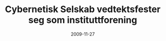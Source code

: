 ---
title: Cybernetisk Selskab vedtektsfester seg som instituttforening
tags: cyb, minor
year: 2009
date: 2009-11-27
sources:
  - https://github.com/cybernetisk/cyb50-hefte CYB50 Jubileumsbok
view: none
---